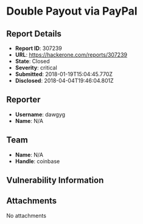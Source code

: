 # Double Payout via PayPal

## Report Details
- **Report ID**: 307239
- **URL**: https://hackerone.com/reports/307239
- **State**: Closed
- **Severity**: critical
- **Submitted**: 2018-01-19T15:04:45.770Z
- **Disclosed**: 2018-04-04T19:46:04.801Z

## Reporter
- **Username**: dawgyg
- **Name**: N/A

## Team
- **Name**: N/A
- **Handle**: coinbase

## Vulnerability Information


## Attachments
No attachments
